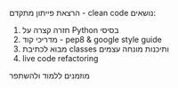 הרצאת פייתון מתקדם - clean code
נושאים:
1. חזרה קצרה על Python בסיסי
2. מדריכי קוד - pep8 & google style guide
3. מבוא לכתיבת classes ותיכנות מונחה עצמים
4. live code refactoring

מוזמנים ללמוד ולהשתפר
